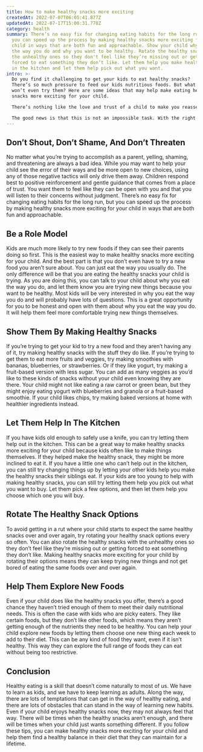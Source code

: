 ```yaml
---
title: How to make healthy snacks more exciting
createdAt: 2022-07-07T06:05:41.877Z
updatedAt: 2022-07-17T15:00:31.770Z
category: health
summary: There’s no easy fix for changing eating habits for the long run, but
  you can speed up the process by making healthy snacks more exciting for your
  child in ways that are both fun and approachable. Show your child why you eat
  the way you do and why you want to be healthy. Rotate the healthy snacks with
  the unhealthy ones so they don't feel like they’re missing out or getting
  forced to eat something they don’t like. Let them help you make healthy snacks
  in the kitchen and let them help pick out what you want.
intro: >-
  Do you find it challenging to get your kids to eat healthy snacks?
  There’s so much pressure to feed our kids nutritious foods. But what if they
  won’t even try them? Here are some ideas that may help make eating healthy
  snacks more exciting for your child. 

  There’s nothing like the love and trust of a child to make you reassess everything you do as a parent, and unfortunately most of us have let our kids down when it comes to feeding them in a way that benefits their health. It is not easy raising healthy kids when almost everywhere we look there are temptations around every corner trying their best to get us to buy something else instead. 

  The good news is that this is not an impossible task. With the right balance of encouragement, support, and guidance from trusted parenting sources, we can all help our kids grow up with healthier habits than we currently have as adults. Here are some ways you can make healthy snacks more exciting for your child:
---
```


## Don’t Shout, Don’t Shame, And Don’t Threaten

No matter what you’re trying to accomplish as a parent, yelling, shaming, and threatening are always a bad idea. While you may want to help your child see the error of their ways and be more open to new choices, using any of those negative tactics will only drive them away.
Children respond best to positive reinforcement and gentle guidance that comes from a place of trust. You want them to feel like they can be open with you and that you will listen to their concerns without judgment.
There’s no easy fix for changing eating habits for the long run, but you can speed up the process by making healthy snacks more exciting for your child in ways that are both fun and approachable.

## Be a Role Model

Kids are much more likely to try new foods if they can see their parents doing so first. This is the easiest way to make healthy snacks more exciting for your child. And the best part is that you don’t even have to try a new food you aren’t sure about. You can just eat the way you usually do. The only difference will be that you are eating the healthy snacks your child is trying.
As you are doing this, you can talk to your child about why you eat the way you do, and let them know you are trying new things because you want to be healthy. Most kids will be very interested in why you eat the way you do and will probably have lots of questions. This is a great opportunity for you to be honest and open with them about why you eat the way you do. It will help them feel more comfortable trying new things themselves.

## Show Them By Making Healthy Snacks

If you’re trying to get your kid to try a new food and they aren’t having any of it, try making healthy snacks with the stuff they do like. If you’re trying to get them to eat more fruits and veggies, try making smoothies with bananas, blueberries, or strawberries. Or if they like yogurt, try making a fruit-based version with less sugar. You can add as many veggies as you’d like to these kinds of snacks without your child even knowing they are there. Your child might not like eating a raw carrot or green bean, but they might enjoy eating yogurt with blueberries and granola or a fruit-based smoothie.
If your child likes chips, try making baked versions at home with healthier ingredients instead.

## Let Them Help In The Kitchen

If you have kids old enough to safely use a knife, you can try letting them help out in the kitchen. This can be a great way to make healthy snacks more exciting for your child because kids often like to make things themselves. If they helped make the healthy snack, they might be more inclined to eat it. If you have a little one who can’t help out in the kitchen, you can still try changing things up by letting your other kids help you make the healthy snacks their siblings eat.
If your kids are too young to help with making healthy snacks, you can still try letting them help you pick out what you want to buy. Let them pick a few options, and then let them help you choose which one you will buy.

## Rotate The Healthy Snack Options

To avoid getting in a rut where your child starts to expect the same healthy snacks over and over again, try rotating your healthy snack options every so often. You can also rotate the healthy snacks with the unhealthy ones so they don’t feel like they’re missing out or getting forced to eat something they don’t like. Making healthy snacks more exciting for your child by rotating their options means they can keep trying new things and not get bored of eating the same foods over and over again.

## Help Them Explore New Foods

Even if your child does like the healthy snacks you offer, there’s a good chance they haven’t tried enough of them to meet their daily nutritional needs. This is often the case with kids who are picky eaters. They like certain foods, but they don’t like other foods, which means they aren’t getting enough of the nutrients they need to be healthy.
You can help your child explore new foods by letting them choose one new thing each week to add to their diet. This can be any kind of food they want, even if it isn’t healthy. This way they can explore the full range of foods they can eat without being too restrictive.

## Conclusion

Healthy eating is a skill that doesn’t come naturally to most of us. We have to learn as kids, and we have to keep learning as adults. Along the way, there are lots of temptations that can get in the way of healthy eating, and there are lots of obstacles that can stand in the way of learning new habits.
Even if your child enjoys healthy snacks now, they may not always feel that way. There will be times when the healthy snacks aren’t enough, and there will be times when your child just wants something different.
If you follow these tips, you can make healthy snacks more exciting for your child and help them find a healthy balance in their diet that they can maintain for a lifetime.
